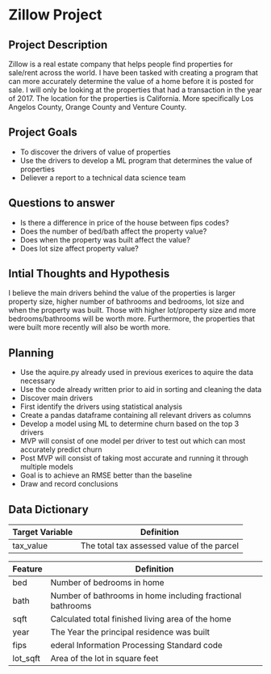 # Zillow Project

## Project Description
Zillow is a real estate company that helps people find properties for sale/rent across the world. I have been tasked with creating a program that can more accurately determine the value of a home before it is posted for sale. I will only be looking at the properties that had a transaction in the year of 2017. The location for the properties is California. More specifically Los Angelos County, Orange County and Venture County.

## Project Goals
- To discover the drivers of value of properties
- Use the drivers to develop a ML program that determines the value of properties
- Deliever a report to a technical data science team

## Questions to answer
- Is there a difference in price of the house between fips codes?
- Does the number of bed/bath affect the property value?
- Does when the property was built affect the value?
- Does lot size affect property value?

## Intial Thoughts and Hypothesis
I believe the main drivers behind the value of the properties is larger property size, higher number of bathrooms and bedrooms, lot size and when the property was built. Those with higher lot/property size and more bedrooms/bathrooms will be worth more. Furthermore, the properties that were built more recently will also be worth more.

## Planning
- Use the aquire.py already used in previous exerices to aquire the data necessary
- Use the code already written prior to aid in sorting and cleaning the data
- Discover main drivers
 - First identify the drivers using statistical analysis
 - Create a pandas dataframe containing all relevant drivers as columns
- Develop a model using ML to determine churn based on the top 3 drivers
 - MVP will consist of one model per driver to test out which can most accurately predict churn
 - Post MVP will consist of taking most accurate and running it through multiple models
 - Goal is to achieve an RMSE better than the baseline
- Draw and record conclusions

## Data Dictionary

| Target Variable | Definition|
|-----------------|-----------|
| tax_value | The total tax assessed value of the parcel |

| Feature  | Definition |
|----------|------------|
| bed |  Number of bedrooms in home |
| bath |  Number of bathrooms in home including fractional bathrooms |
| sqft |  Calculated total finished living area of the home |
| year |  The Year the principal residence was built |
| fips | ederal Information Processing Standard code |
| lot_sqft |  Area of the lot in square feet |
